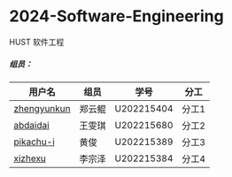 # 2024-Software-Engineering
HUST 软件工程

##### 组员：

| 用户名  | 组员   | 学号         | 分工               |
|---|--------|--------------|--------------------|
| [zhengyunkun](https://github.com/zhengyunkun)  | 郑云鲲 | U202215404   | 分工1              |
| [abdaidai](https://github.com/abdaidai)  | 王雯琪 | U202215680   | 分工2              |
| [pikachu-i](https://github.com/pikachu-i)  | 黄俊   | U202215389   | 分工3              |
| [xizhexu](https://github.com/xizheyu)  | 李宗泽 | U202215384   | 分工4              |